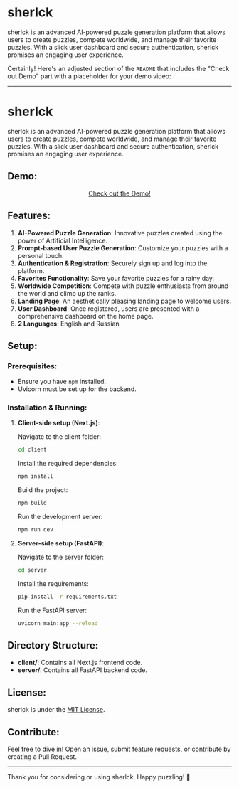 # sherlck

sherlck is an advanced AI-powered puzzle generation platform that allows users to create puzzles, compete worldwide, and manage their favorite puzzles. With a slick user dashboard and secure authentication, sherlck promises an engaging user experience.

Certainly! Here's an adjusted section of the `README` that includes the "Check out Demo" part with a placeholder for your demo video:

---

# sherlck

sherlck is an advanced AI-powered puzzle generation platform that allows users to create puzzles, compete worldwide, and manage their favorite puzzles. With a slick user dashboard and secure authentication, sherlck promises an engaging user experience.

## Demo:

<p align="center">
  <a href="https://youtu.be/DusZlzNnpm4" target="_blank:">
    Check out the Demo!
  </a>
</p>

## Features:

1. **AI-Powered Puzzle Generation**: Innovative puzzles created using the power of Artificial Intelligence.
2. **Prompt-based User Puzzle Generation**: Customize your puzzles with a personal touch.
3. **Authentication & Registration**: Securely sign up and log into the platform.
4. **Favorites Functionality**: Save your favorite puzzles for a rainy day.
5. **Worldwide Competition**: Compete with puzzle enthusiasts from around the world and climb up the ranks.
6. **Landing Page**: An aesthetically pleasing landing page to welcome users.
7. **User Dashboard**: Once registered, users are presented with a comprehensive dashboard on the home page.
8. **2 Languages**: English and Russian

## Setup:

### Prerequisites:

- Ensure you have `npm` installed.
- Uvicorn must be set up for the backend.

### Installation & Running:

1. **Client-side setup (Next.js)**:

   Navigate to the client folder:
   ```bash
   cd client
   ```

   Install the required dependencies:
   ```bash
   npm install
   ```

   Build the project:
   ```bash
   npm build
   ```

   Run the development server:
   ```bash
   npm run dev
   ```

2. **Server-side setup (FastAPI)**:

   Navigate to the server folder:
   ```bash
   cd server
   ```

   Install the requirements:
   ```bash
   pip install -r requirements.txt
   ```

   Run the FastAPI server:
   ```bash
   uvicorn main:app --reload
   ```

## Directory Structure:

- **client/**: Contains all Next.js frontend code.
- **server/**: Contains all FastAPI backend code.

## License:

sherlck is under the [MIT License](LICENSE).

## Contribute:

Feel free to dive in! Open an issue, submit feature requests, or contribute by creating a Pull Request.

---

Thank you for considering or using sherlck. Happy puzzling! 🧩
